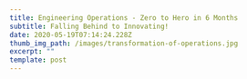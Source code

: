```yaml
---
title: Engineering Operations - Zero to Hero in 6 Months
subtitle: Falling Behind to Innovating!
date: 2020-05-19T07:14:24.228Z
thumb_img_path: /images/transformation-of-operations.jpg
excerpt: ""
template: post
---
```

